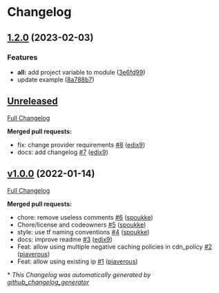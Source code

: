 # Changelog

## [1.2.0](https://github.com/padok-team/terraform-google-lb/compare/v1.1.0...v1.2.0) (2023-02-03)


### Features

* **all:** add project variable to module ([3e6fd99](https://github.com/padok-team/terraform-google-lb/commit/3e6fd991f6b5f07246b96f5d42a3bcd5b1ea4eaa))
* update example ([8a788b7](https://github.com/padok-team/terraform-google-lb/commit/8a788b7c1d4ca7fbaa713a145a3dc16cc02584f6))

## [Unreleased](https://github.com/padok-team/terraform-google-lb/tree/HEAD)

[Full Changelog](https://github.com/padok-team/terraform-google-lb/compare/v1.0.0...HEAD)

**Merged pull requests:**

- fix: change provider requirements [\#8](https://github.com/padok-team/terraform-google-lb/pull/8) ([edix9](https://github.com/edix9))
- docs: add changelog [\#7](https://github.com/padok-team/terraform-google-lb/pull/7) ([edix9](https://github.com/edix9))

## [v1.0.0](https://github.com/padok-team/terraform-google-lb/tree/v1.0.0) (2022-01-14)

[Full Changelog](https://github.com/padok-team/terraform-google-lb/compare/e3271ecf7cedad94784d0c42379aed7e81280dba...v1.0.0)

**Merged pull requests:**

- chore: remove useless comments [\#6](https://github.com/padok-team/terraform-google-lb/pull/6) ([spoukke](https://github.com/spoukke))
- Chore/license and codeowners [\#5](https://github.com/padok-team/terraform-google-lb/pull/5) ([spoukke](https://github.com/spoukke))
- style: use tf naming conventions [\#4](https://github.com/padok-team/terraform-google-lb/pull/4) ([spoukke](https://github.com/spoukke))
- docs: improve readme [\#3](https://github.com/padok-team/terraform-google-lb/pull/3) ([edix9](https://github.com/edix9))
- Feat: allow using multiple negative caching policies in cdn\_policy [\#2](https://github.com/padok-team/terraform-google-lb/pull/2) ([piaverous](https://github.com/piaverous))
- Feat: allow using existing ip [\#1](https://github.com/padok-team/terraform-google-lb/pull/1) ([piaverous](https://github.com/piaverous))



\* *This Changelog was automatically generated by [github_changelog_generator](https://github.com/github-changelog-generator/github-changelog-generator)*
